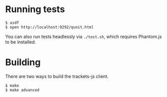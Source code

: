 # Running tests

    $ asdf
    $ open http://localhost:9292/qunit.html

You can also run tests headlessly via `./test.sh`, which requires
Phantom.js to be installed.

# Building

There are two ways to build the trackets-js client.

    $ make
    $ make advanced
